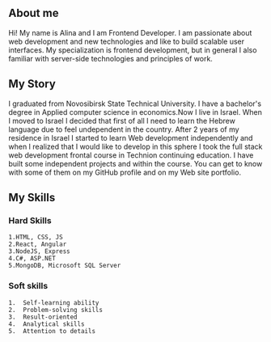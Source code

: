## About me ##

Hi! My name is Alina and I am Frontend Developer. I am passionate about web development and new technologies and like to build scalable user interfaces. My specialization is frontend development, but in general I also familiar with server-side technologies and principles of work. 

## My Story ##
I graduated from Novosibirsk State Technical University. I have a bachelor's degree in Applied computer science in economics.Now I live in Israel. When I moved to Israel I decided that first of all I need to learn the Hebrew language due to feel undependent in the country. After 2 years of my residence in Israel I started to learn Web development independently and when I realized that I would like to develop in this sphere I took the full stack web development frontal course in Technion continuing education.
I have built some independent projects and within the course. You can get to know with some of them on my GitHub profile and on my Web site portfolio.

## My Skills ##

### Hard Skills ###
    1.HTML, CSS, JS
    2.React, Angular
    3.NodeJS, Express
    4.C#, ASP.NET
    5.MongoDB, Microsoft SQL Server

### Soft skills ###

    1.  Self-learning ability
    2.  Problem-solving skills
    3.  Result-oriented
    4.  Analytical skills
    5.  Attention to details
